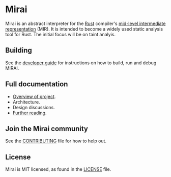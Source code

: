 # Mirai
Mirai is an abstract interpreter for the [Rust](https://www.rust-lang.org/) compiler's [mid-level intermediate
representation](https://github.com/rust-lang/rfcs/blob/master/text/1211-mir.md) (MIR).
It is intended to become a widely used static analysis tool for Rust.
The initial focus will be on taint analyis.

<!-- ## Examples
...

## Requirements
__________ requires or works with
* Mac OS X or Linux
* ... -->

## Building
See the [developer guide](https://github.com/facebookexperimental/MIRAI/blob/master/documentation//DeveloperGuide.md)
for instructions on how to build, run and debug MIRAI.

<!--
## Installing __________
...

## How __________ works
...  -->

## Full documentation
* [Overview of project](https://github.com/facebookexperimental/MIRAI/blob/master/documentation/Overview.md).
* Architecture.
* Design discussions.
* [Further reading](https://github.com/facebookexperimental/MIRAI/blob/master/documentation/FurtherReading.md).

## Join the Mirai community
<!-- * Website:
* Facebook page:
* Mailing list
* irc:  -->
See the [CONTRIBUTING](https://github.com/facebookexperimental/MIRAI/blob/master/CONTRIBUTING.md) file for how to help out.

## License
Mirai is MIT licensed, as found in the [LICENSE](https://github.com/facebookexperimental/MIRAI/blob/master/LICENSE) file.

